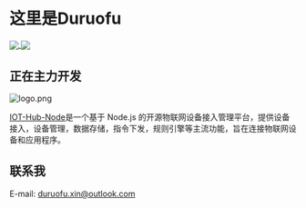 # 这里是Duruofu

<a href="https://github.com/DuRuofu">
  <img align="center" src="https://duruofu-readme-start.vercel.app/api?username=Duruofu&count_private=true&show_icons=true&theme=dark" />
</a>
<a href="https://github.com/DuRuofu">
  <img align="center" src="https://duruofu-readme-start.vercel.app/api/top-langs/?username=Duruofu&langs_count=8&theme=dark&count_private=true&layout=compact&hide=Assembly&card_width=280" />
</a>

## 正在主力开发

![logo.png](https://image-1308319148.cos.ap-chengdu.myqcloud.com/main/logo.png)

[IOT-Hub-Node](https://github.com/HubConnectors/IoT-Hub-Node)是一个基于 Node.js 的开源物联网设备接入管理平台，提供设备接入，设备管理，数据存储，指令下发，规则引擎等主流功能，旨在连接物联网设备和应用程序。

## 联系我
E-mail: duruofu.xin@outlook.com
